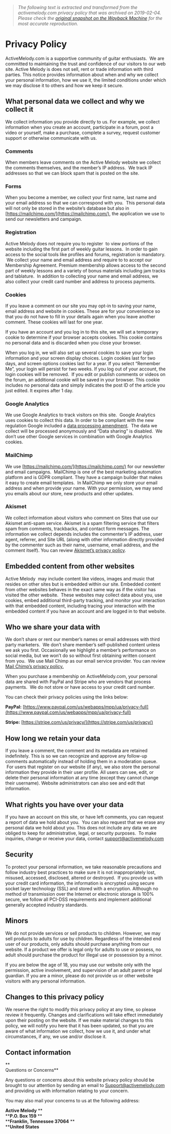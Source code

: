 > *The following text is extracted and transformed from the activemelody.com privacy policy that was archived on 2019-02-04. Please check the [original snapshot on the Wayback Machine](https://web.archive.org/web/20190204205136id_/https%3A//www.activemelody.com/privacy-policy) for the most accurate reproduction.*

# Privacy Policy

ActiveMelody.com is a supportive community of guitar enthusiasts.  We are committed to maintaining the trust and confidence of our visitors to our web site. Active Melody is does not sell, rent or trade information with third parties. This notice provides information about when and why we collect your personal information, how we use it, the limited conditions under which we may disclose it to others and how we keep it secure. 

## What personal data we collect and why we collect it

We collect information you provide directly to us. For example, we collect information when you create an account, participate in a forum, post a video or yourself, make a purchase, complete a survey, request customer support or otherwise communicate with us.

### Comments

When members leave comments on the Active Melody website we collect the comments themselves, and the member’s IP address.  We track IP addresses so that we can block spam that is posted on the site.

### Forms

When you become a member, we collect your first name, last name and your email address so that we can correspond with you.  This personal data will not only be stored in the website’s database but also in [https://mailchimp.com/](https://mailchimp.com/), the application we use to send our newsletters and campaign.

### Registration

Active Melody does not require you to register  to view portions of the website including the first part of weekly guitar lessons.  In order to gain access to the social tools like profiles and forums, registration is mandatory.  We collect your name and email address and require to to accept our Membership Agreement. Premium membership allows access to the second part of weekly lessons and a variety of bonus materials including jam tracks and tablature.  In addition to collecting your name and email address, we also collect your credit card number and address to process payments. 

### Cookies

If you leave a comment on our site you may opt-in to saving your name, email address and website in cookies. These are for your convenience so that you do not have to fill in your details again when you leave another comment. These cookies will last for one year.

If you have an account and you log in to this site, we will set a temporary cookie to determine if your browser accepts cookies. This cookie contains no personal data and is discarded when you close your browser.

When you log in, we will also set up several cookies to save your login information and your screen display choices. Login cookies last for two days, and screen options cookies last for a year. If you select “Remember Me”, your login will persist for two weeks. If you log out of your account, the login cookies will be removed.  If you edit or publish comments or videos on the forum, an additional cookie will be saved in your browser. This cookie includes no personal data and simply indicates the post ID of the article you just edited. It expires after 1 day.

### Google Analytics

We use Google Analytics to track visitors on this site.  Google Analytics uses cookies to collect this data. In order to be compliant with the new regulation Google included a [data processing amendment](https://www.google.com/analytics/terms/dpa/dataprocessingamendment_20130906.html).  The data we collect will be processed anonymously and “Data sharing” is disabled.  We don’t use other Google services in combination with Google Analytics cookies.

### MailChimp

We use [https://mailchimp.com/](https://mailchimp.com/) for our newsletter and email campaigns.  MailChimp is one of the best marketing automation platform and is GDPR compliant. They have a campaign builder that makes it easy to create email templates.  In MailChimp we only store your email address and when provide your name. With your permission, we may send you emails about our store, new products and other updates.

### Akismet

We collect information about visitors who comment on Sites that use our Akismet anti-spam service. Akismet is a spam filtering service that filters spam from comments, trackbacks, and contact form messages. The information we collect depends includes the commenter’s IP address, user agent, referrer, and Site URL (along with other information directly provided by the commenter such as their name, username, email address, and the comment itself). You can review [Akismet’s privacy policy](https://automattic.com/privacy/). 

## Embedded content from other websites

Active Melody  may include content like videos, images and music that resides on other sites but is embedded within our site. Embedded content from other websites behaves in the exact same way as if the visitor has visited the other website.  These websites may collect data about you, use cookies, embed additional third-party tracking, and monitor your interaction with that embedded content, including tracing your interaction with the embedded content if you have an account and are logged in to that website.

## Who we share your data with

We don’t share or rent our member’s names or email addresses with third party marketers.  We don’t share member’s self-published content unless we ask you first. Occasionally we highlight a member’s performance on social media, but we won’t do so without first obtaining written consent from you.  We use Mail Chimp as our email service provider. You can review [Mail Chimp’s privacy policy. ](https://mailchimp.com/legal/privacy/)

When you purchase a membership on ActiveMelody.com, your personal data are shared with PayPal and Stripe who are vendors that process payments.  We do not store or have access to your credit card number. 

You can check their privacy policies using the links below:

**PayPal:** [https://www.paypal.com/us/webapps/mpp/ua/privacy-full](https://www.paypal.com/us/webapps/mpp/ua/privacy-full)

**Stripe:** [https://stripe.com/us/privacy/](https://stripe.com/us/privacy/)

## How long we retain your data

If you leave a comment, the comment and its metadata are retained indefinitely. This is so we can recognize and approve any follow-up comments automatically instead of holding them in a moderation queue.  For users that register on our website (if any), we also store the personal information they provide in their user profile. All users can see, edit, or delete their personal information at any time (except they cannot change their username). Website administrators can also see and edit that information.

## What rights you have over your data

If you have an account on this site, or have left comments, you can request a report of data we hold about you.  You can also request that we erase any personal data we hold about you. This does not include any data we are obliged to keep for administrative, legal, or security purposes.  To make inquiries, change or receive your data, contact support@activemelody.com

## Security

To protect your personal information, we take reasonable precautions and follow industry best practices to make sure it is not inappropriately lost, misused, accessed, disclosed, altered or destroyed.  If you provide us with your credit card information, the information is encrypted using secure socket layer technology (SSL) and stored with a encryption. Although no method of transmission over the Internet or electronic storage is 100% secure, we follow all PCI-DSS requirements and implement additional generally accepted industry standards.

## Minors

We do not provide services or sell products to children. However, we may sell products to adults for use by children. Regardless of the intended end user of our products, only adults should purchase anything from our website. If a product we offer is legal only for adults to use or possess, no adult should purchase the product for illegal use or possession by a minor.

If you are below the age of 18, you may use our website only with the permission, active involvement, and supervision of an adult parent or legal guardian. If you are a minor, please do not provide us or other website visitors with any personal information.

## Changes to this privacy policy

We reserve the right to modify this privacy policy at any time, so please review it frequently. Changes and clarifications will take effect immediately upon their posting on the website. If we make material changes to this policy, we will notify you here that it has been updated, so that you are aware of what information we collect, how we use it, and under what circumstances, if any, we use and/or disclose it.

## Contact information

**  
Questions or Concerns**

Any questions or concerns about this website privacy policy should be brought to our attention by sending an email to Support@activemelody.com and providing us with information relating to your concern.

You may also mail your concerns to us at the following address:

**Active Melody** **  
****P.O. Box 159** **  
****Franklin, Tennessee 37064** **  
****United States**
